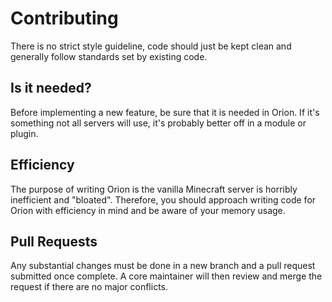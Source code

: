 # Contributing
There is no strict style guideline, code should just be kept clean and generally follow standards set by existing code.

## Is it needed?
Before implementing a new feature, be sure that it is needed in Orion. If it's something not all servers will use, it's probably better off in a module or plugin. 

## Efficiency
The purpose of writing Orion is the vanilla Minecraft server is horribly inefficient and "bloated". Therefore, you should approach writing code for Orion with efficiency in mind and be aware of your memory usage. 

## Pull Requests 
Any substantial changes must be done in a new branch and a pull request submitted once complete. A core maintainer will then review and merge the request if there are no major conflicts.